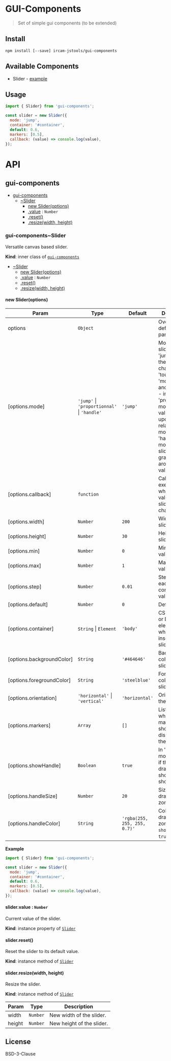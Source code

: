 # GUI-Components

> Set of simple gui components (to be extended)

## Install

```
npm install [--save] ircam-jstools/gui-components
```

## Available Components

- Slider - [example](https://cdn.rawgit.com/ircam-jstools/gui-components/master/examples/slider/index.html)

## Usage

```js
import { Slider} from 'gui-components';

const slider = new Slider({
  mode: 'jump',
  container: '#container',
  default: 0.6,
  markers: [0.5],
  callback: (value) => console.log(value),
});
```

# API

<a name="module_gui-components"></a>

## gui-components

* [gui-components](#module_gui-components)
    * [~Slider](#module_gui-components..Slider)
        * [new Slider(options)](#new_module_gui-components..Slider_new)
        * [.value](#module_gui-components..Slider+value) : <code>Number</code>
        * [.reset()](#module_gui-components..Slider+reset)
        * [.resize(width, height)](#module_gui-components..Slider+resize)

<a name="module_gui-components..Slider"></a>

### gui-components~Slider
Versatile canvas based slider.

**Kind**: inner class of <code>[gui-components](#module_gui-components)</code>  

* [~Slider](#module_gui-components..Slider)
    * [new Slider(options)](#new_module_gui-components..Slider_new)
    * [.value](#module_gui-components..Slider+value) : <code>Number</code>
    * [.reset()](#module_gui-components..Slider+reset)
    * [.resize(width, height)](#module_gui-components..Slider+resize)

<a name="new_module_gui-components..Slider_new"></a>

#### new Slider(options)

| Param | Type | Default | Description |
| --- | --- | --- | --- |
| options | <code>Object</code> |  | Override default parameters. |
| [options.mode] | <code>&#x27;jump&#x27;</code> &#124; <code>&#x27;proportionnal&#x27;</code> &#124; <code>&#x27;handle&#x27;</code> | <code>&#x27;jump&#x27;</code> | Mode of the slider:  - in 'jump' mode, the value is changed on 'touchstart' or 'mousedown', and    on move.  - in 'proportionnal' mode, the value is updated relatively to move.  - in 'handle' mode, the slider can be grabbed only around its value. |
| [options.callback] | <code>function</code> |  | Callback to be executed when the value  of the slider changes. |
| [options.width] | <code>Number</code> | <code>200</code> | Width of the slider. |
| [options.height] | <code>Number</code> | <code>30</code> | Height of the slider. |
| [options.min] | <code>Number</code> | <code>0</code> | Minimum value. |
| [options.max] | <code>Number</code> | <code>1</code> | Maximum value. |
| [options.step] | <code>Number</code> | <code>0.01</code> | Step between each consecutive values. |
| [options.default] | <code>Number</code> | <code>0</code> | Default value. |
| [options.container] | <code>String</code> &#124; <code>Element</code> | <code>&#x27;body&#x27;</code> | CSS Selector or DOM  element in which inserting the slider. |
| [options.backgroundColor] | <code>String</code> | <code>&#x27;#464646&#x27;</code> | Background color of the  slider. |
| [options.foregroundColor] | <code>String</code> | <code>&#x27;steelblue&#x27;</code> | Foreground color of  the slider. |
| [options.orientation] | <code>&#x27;horizontal&#x27;</code> &#124; <code>&#x27;vertical&#x27;</code> | <code>&#x27;horizontal&#x27;</code> | Orientation of the slider. |
| [options.markers] | <code>Array</code> | <code>[]</code> | List of values where markers should  be displayed on the slider. |
| [options.showHandle] | <code>Boolean</code> | <code>true</code> | In 'handle' mode, define if the  draggable should be show or not. |
| [options.handleSize] | <code>Number</code> | <code>20</code> | Size of the draggable zone. |
| [options.handleColor] | <code>String</code> | <code>&#x27;rgba(255, 255, 255, 0.7)&#x27;</code> | Color of the  draggable zone (when `showHandle` is `true`). |

**Example**  
```js
import { Slider} from 'gui-components';

const slider = new Slider({
  mode: 'jump',
  container: '#container',
  default: 0.6,
  markers: [0.5],
  callback: (value) => console.log(value),
});
```
<a name="module_gui-components..Slider+value"></a>

#### slider.value : <code>Number</code>
Current value of the slider.

**Kind**: instance property of <code>[Slider](#module_gui-components..Slider)</code>  
<a name="module_gui-components..Slider+reset"></a>

#### slider.reset()
Reset the slider to its default value.

**Kind**: instance method of <code>[Slider](#module_gui-components..Slider)</code>  
<a name="module_gui-components..Slider+resize"></a>

#### slider.resize(width, height)
Resize the slider.

**Kind**: instance method of <code>[Slider](#module_gui-components..Slider)</code>  

| Param | Type | Description |
| --- | --- | --- |
| width | <code>Number</code> | New width of the slider. |
| height | <code>Number</code> | New height of the slider. |



## License

BSD-3-Clause

